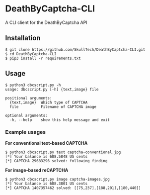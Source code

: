 # DeathByCaptcha-CLI
A CLI client for the DeathByCaptcha API

## Installation

```console
$ git clone https://github.com/SkullTech/DeathByCaptcha-CLI.git
$ cd DeathByCaptcha-CLI
$ pip3 install -r requirements.txt
```

## Usage

```console
$ python3 dbcscript.py -h
usage: dbcscript.py [-h] {text,image} file

positional arguments:
  {text,image}  Which type of CAPTCHA
  file          Filename of CAPTCHA image

optional arguments:
  -h, --help    show this help message and exit
```


### Example usages

__For conventional text-based CAPTCHA__
```console
$ python3 dbcscript.py text captcha-conventional.jpg
[*] Your balance is 688.5848 US cents
[*] CAPTCHA 29683296 solved: following finding
```

__For image-based reCAPTCHA__
```console
$ python3 dbcscript.py image captcha-images.jpg
[*] Your balance is 688.3801 US cents
[*] CAPTCHA 1407357462 solved: [[75,237],[188,201],[180,440]]
```
